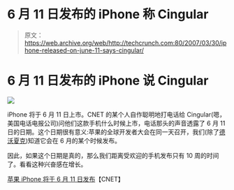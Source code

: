 # 6 月 11 日发布的 iPhone 称 Cingular 

> 原文：<https://web.archive.org/web/http://techcrunch.com:80/2007/03/30/iphone-released-on-june-11-says-cingular/>

# 6 月 11 日发布的 iPhone 说 Cingular

![](img/53e4597b173c7da0c9c1d8a108e487b3.png)

iPhone 将于 6 月 11 日上市。CNET 的某个人自作聪明地打电话给 Cingular(嗯，美国电话电报公司)问他们这款手机什么时候上市，电话那头的声音透露了 6 月 11 日的日期。这个日期很有意义:苹果的全球开发者大会在同一天召开，我们(除了[德沃夏克](https://web.archive.org/web/20130628153312/http://crunchgear.com/2007/03/29/dvorak-hits-magical-crack-pipe-says-apple-should-pull-iphone/))知道它会在 6 月的某个时候发布。

因此，如果这个日期是真的，那么我们距离受欢迎的手机发布只有 10 周的时间了。看看这种兴奋感在增长。

[苹果 iPhone 将于 6 月 11 日发布](https://web.archive.org/web/20130628153312/http://news.com.com/2061-10801_3-6171953.html)【CNET】